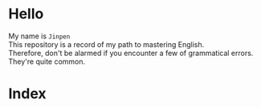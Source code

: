 # Hello
My name is `Jinpen`  
This repository is a record of my path to mastering English.  
Therefore, don't be alarmed if you encounter a few of grammatical errors. They're quite common.

# Index
